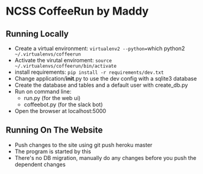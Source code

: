 # NCSS CoffeeRun by Maddy

## Running Locally
* Create a virtual environment:
  `virtualenv2 --python=`which python2` ~/.virtualenvs/coffeerun`
* Activate the virutal enviroment:
  `source ~/.virtualenvs/coffeerun/bin/activate`
* install requirements:
  `pip install -r requirements/dev.txt`
* Change application/__init__.py to use the dev config with a sqlite3 database
* Create the database and tables and a default user with create_db.py
* Run on command line:
  * run.py (for the web ui)
  * coffeebot.py (for the slack bot)
* Open the browser at localhost:5000

## Running On The Website
* Push changes to the site using git push heroku master
* The program is started by this
* There's no DB migration, manually do any changes before you push the dependent changes
